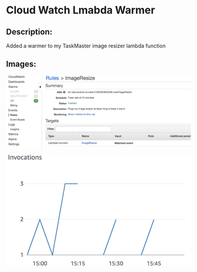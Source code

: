 # Cloud Watch Lmabda Warmer

## Description:

Added a warmer to my TaskMaster image resizer lambda function

## Images:

![Cloud Watch Screenshot](./cloudwatch.png)

![10 min than to 15min intervals](./Invocations.png)
